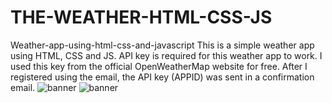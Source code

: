 # THE-WEATHER-HTML-CSS-JS
Weather-app-using-html-css-and-javascript
This is a simple weather app using HTML, CSS and JS. API key is required for this weather app to work.
I used this key from the official OpenWeatherMap website for free. After I registered using the email, the API key (APPID) was sent in a confirmation email.
![banner](/images/Capture0.JPG)
![banner](/images/Capture1.JPG)

